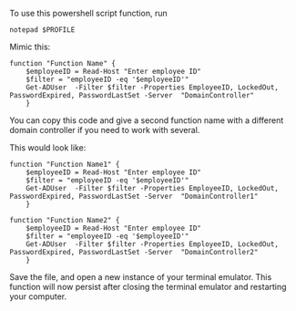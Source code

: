 To use this powershell script function, run 

    notepad $PROFILE

Mimic this:

    function "Function Name" {
        $employeeID = Read-Host "Enter employee ID"
        $filter = "employeeID -eq '$employeeID'"
        Get-ADUser  -Filter $filter -Properties EmployeeID, LockedOut, PasswordExpired, PasswordLastSet -Server  "DomainController"
        }

You can copy this code and give a second function name with a different domain controller if you need to work with several.

This would look like:

    function "Function Name1" {
        $employeeID = Read-Host "Enter employee ID"
        $filter = "employeeID -eq '$employeeID'"
        Get-ADUser  -Filter $filter -Properties EmployeeID, LockedOut, PasswordExpired, PasswordLastSet -Server  "DomainController1"
        }

    function "Function Name2" {
        $employeeID = Read-Host "Enter employee ID"
        $filter = "employeeID -eq '$employeeID'"
        Get-ADUser  -Filter $filter -Properties EmployeeID, LockedOut, PasswordExpired, PasswordLastSet -Server  "DomainController2"
        }

Save the file, and open a new instance of your terminal emulator. This function will now persist after closing the terminal emulator and restarting your computer.
